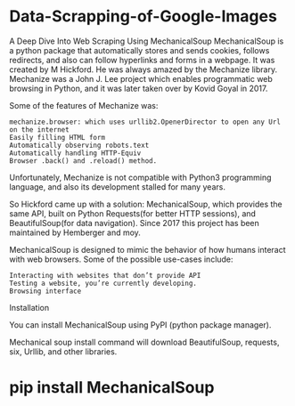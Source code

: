# Data-Scrapping-of-Google-Images

A Deep Dive Into Web Scraping Using MechanicalSoup 
MechanicalSoup is a python package that automatically stores and sends cookies, follows redirects, and also can follow hyperlinks and forms in a webpage. It was created by M Hickford. He was always amazed by the Mechanize library. Mechanize was a John J. Lee project which enables programmatic web browsing in Python, and it was later taken over by Kovid Goyal in 2017.

Some of the features of Mechanize was:

    mechanize.browser: which uses urllib2.OpenerDirector to open any Url on the internet
    Easily filling HTML form
    Automatically observing robots.text
    Automatically handling HTTP-Equiv 
    Browser .back() and .reload() method.

Unfortunately, Mechanize is not compatible with Python3 programming language, and also its development stalled for many years.

So Hickford came up with a solution: MechanicalSoup, which provides the same API, built on Python Requests(for better HTTP sessions), and BeautifulSoup(for data navigation). Since 2017 this project has been maintained by Hemberger and moy.

MechanicalSoup is designed to mimic the behavior of how humans interact with web browsers. Some of the possible use-cases include:

    Interacting with websites that don’t provide API
    Testing a website, you’re currently developing.
    Browsing interface 

Installation

You can install MechanicalSoup using PyPI (python package manager).

Mechanical soup install command will download BeautifulSoup, requests, six, Urllib, and other libraries. 

# pip install MechanicalSoup

